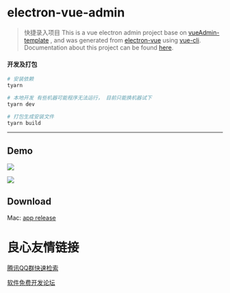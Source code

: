 # electron-vue-admin

> 快捷录入项目
This is a vue electron admin project base on  [vueAdmin-template](https://github.com/PanJiaChen/vueAdmin-template) , and was generated from [electron-vue](https://github.com/SimulatedGREG/electron-vue) using [vue-cli](https://github.com/vuejs/vue-cli). Documentation about this project can be found [here](https://simulatedgreg.gitbooks.io/electron-vue/content/index.html).


#### 开发及打包

``` bash
# 安装依赖
tyarn

# 本地开发 有些机器可能程序无法运行， 目前只能换机器试下
tyarn dev

# 打包生成安装文件
tyarn build

```

---


## Demo

![](https://images.gitee.com/uploads/images/2019/0627/112354_bb62847f_82981.png)

![](https://images.gitee.com/uploads/images/2019/0627/112354_85fd31bc_82981.gif)


## Download
Mac: [app release](https://github.com/PanJiaChen/electron-vue-admin/releases/tag/v3.0.0)


 # 良心友情链接

[腾讯QQ群快速检索](http://u.720life.cn/s/8cf73f7c)

[软件免费开发论坛](http://u.720life.cn/s/bbb01dc0)